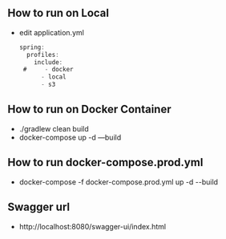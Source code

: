 ## How to run on Local

- edit application.yml

    ```java
    spring:
      profiles:
        include:
     #     - docker
          - local
          - s3
    ```


## How to run on Docker Container

- ./gradlew clean build
- docker-compose up -d —build

## How to run docker-compose.prod.yml
- docker-compose -f docker-compose.prod.yml up -d --build

## Swagger url
* http://localhost:8080/swagger-ui/index.html
